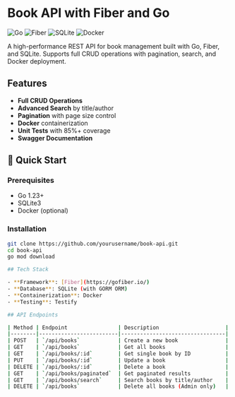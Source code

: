 # Book API with Fiber and Go

![Go](https://img.shields.io/badge/Go-1.23+-00ADD8?logo=go)
![Fiber](https://img.shields.io/badge/Fiber-2.52-00ADD8)
![SQLite](https://img.shields.io/badge/SQLite-3-003B57?logo=sqlite)
![Docker](https://img.shields.io/badge/Docker-✓-2496ED?logo=docker)

A high-performance REST API for book management built with Go, Fiber, and SQLite. Supports full CRUD operations with pagination, search, and Docker deployment.

## Features

- **Full CRUD Operations**
- **Advanced Search** by title/author
- **Pagination** with page size control
- **Docker** containerization
- **Unit Tests** with 85%+ coverage
- **Swagger Documentation**

## 🚀 Quick Start

### Prerequisites
- Go 1.23+
- SQLite3
- Docker (optional)

### Installation
```bash
git clone https://github.com/yourusername/book-api.git
cd book-api
go mod download

## Tech Stack

- **Framework**: [Fiber](https://gofiber.io/)
- **Database**: SQLite (with GORM ORM)
- **Containerization**: Docker
- **Testing**: Testify

## API Endpoints

| Method | Endpoint                | Description                     |
|--------|-------------------------|---------------------------------|
| POST   | `/api/books`            | Create a new book               |
| GET    | `/api/books`            | Get all books                   |
| GET    | `/api/books/:id`        | Get single book by ID           |
| PUT    | `/api/books/:id`        | Update a book                   |
| DELETE | `/api/books/:id`        | Delete a book                   |
| GET    | `/api/books/paginated`  | Get paginated results           |
| GET    | `/api/books/search`     | Search books by title/author    |
| DELETE | `/api/books`            | Delete all books (Admin only)   |
